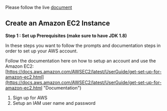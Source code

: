 Please follow the live [document](https://docs.google.com/document/d/17OwlITE-yPWNj3Vi5RtQfz3ItvSkOfnbaVMnzlZyGTg)

## Create an Amazon EC2 Instance ##
**Step 1 : Set up Prerequisites (make sure to have JDK 1.8)**

In these steps you want to follow the prompts and documentation steps in order to set up your AWS account. 

Follow the documentation here on how to setup an account and use the Amazon EC2: <br>[https://docs.aws.amazon.com/AWSEC2/latest/UserGuide/get-set-up-for-amazon-ec2.html](https://docs.aws.amazon.com/AWSEC2/latest/UserGuide/get-set-up-for-amazon-ec2.html "Documentation")

1. Sign up for AWS
2. Setup an IAM user name and password

